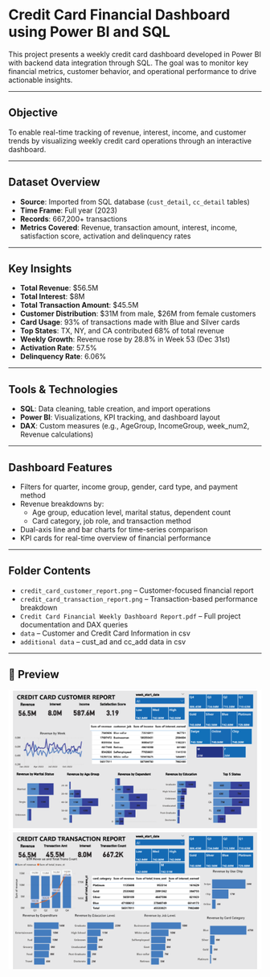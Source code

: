 # Credit Card Financial Dashboard using Power BI and SQL

This project presents a weekly credit card dashboard developed in Power BI with backend data integration through SQL. The goal was to monitor key financial metrics, customer behavior, and operational performance to drive actionable insights.

---

##  Objective

To enable real-time tracking of revenue, interest, income, and customer trends by visualizing weekly credit card operations through an interactive dashboard.

---

##  Dataset Overview

- **Source**: Imported from SQL database (`cust_detail`, `cc_detail` tables)
- **Time Frame**: Full year (2023)
- **Records**: 667,200+ transactions
- **Metrics Covered**: Revenue, transaction amount, interest, income, satisfaction score, activation and delinquency rates

---

##  Key Insights

- **Total Revenue**: $56.5M  
- **Total Interest**: $8M  
- **Total Transaction Amount**: $45.5M  
- **Customer Distribution**: $31M from male, $26M from female customers  
- **Card Usage**: 93% of transactions made with Blue and Silver cards  
- **Top States**: TX, NY, and CA contributed 68% of total revenue  
- **Weekly Growth**: Revenue rose by 28.8% in Week 53 (Dec 31st)  
- **Activation Rate**: 57.5%  
- **Delinquency Rate**: 6.06%

---

## Tools & Technologies

- **SQL**: Data cleaning, table creation, and import operations
- **Power BI**: Visualizations, KPI tracking, and dashboard layout
- **DAX**: Custom measures (e.g., AgeGroup, IncomeGroup, week_num2, Revenue calculations)

---

## Dashboard Features

- Filters for quarter, income group, gender, card type, and payment method
- Revenue breakdowns by:
  - Age group, education level, marital status, dependent count
  - Card category, job role, and transaction method
- Dual-axis line and bar charts for time-series comparison
- KPI cards for real-time overview of financial performance

---

## Folder Contents

- `credit_card_customer_report.png` – Customer-focused financial report
- `credit_card_transaction_report.png` – Transaction-based performance breakdown
- `Credit Card Financial Weekly Dashboard Report.pdf` – Full project documentation and DAX queries
- `data` – Customer and Credit Card Information in csv
- `additional data` – cust_ad and cc_add data in csv

---

## 📸 Preview

![Credit Card Customer Dashboard](./credit_card_customer_report.png)
![Credit Card Transaction Dashboard](./credit_card_transaction_report.png)

